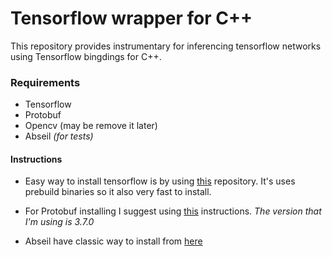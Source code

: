 # Tensorflow wrapper for C++

This repository provides instrumentary for inferencing tensorflow networks using Tensorflow bingdings for C++.

### Requirements

* Tensorflow
* Protobuf
* Opencv (may be remove it later)
* Abseil _(for tests)_

#### Instructions

* Easy way to install tensorflow is by using [this](https://github.com/leggedrobotics/tensorflow-cpp) repository. 
It's uses prebuild binaries so it also very fast to install.

* For Protobuf installing I suggest using [this](https://github.com/protocolbuffers/protobuf/blob/master/src/README.md) instructions.
_The version that I'm using is 3.7.0_

* Abseil have classic way to install from [here](https://github.com/abseil/abseil-cpp)



